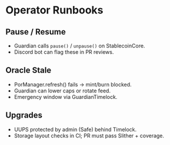 # Operator Runbooks

## Pause / Resume
- Guardian calls `pause()` / `unpause()` on StablecoinCore.
- Discord bot can flag these in PR reviews.

## Oracle Stale
- PorManager.refresh() fails → mint/burn blocked.
- Guardian can lower caps or rotate feed.
- Emergency window via GuardianTimelock.

## Upgrades
- UUPS protected by admin (Safe) behind Timelock.
- Storage layout checks in CI; PR must pass Slither + coverage.